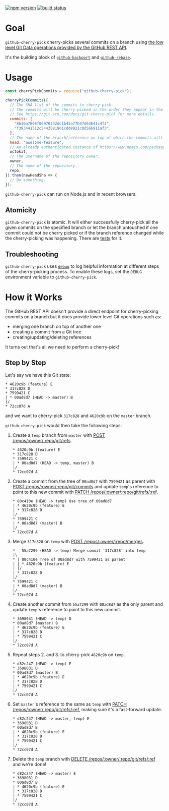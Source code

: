 [![npm version](https://img.shields.io/npm/v/github-cherry-pick.svg)](https://npmjs.org/package/github-cherry-pick)
[![build status](https://img.shields.io/circleci/project/github/tibdex/github-cherry-pick.svg)](https://circleci.com/gh/tibdex/github-cherry-pick)

# Goal

`github-cherry-pick` cherry-picks several commits on a branch using [the low level Git Data operations provided by the GitHub REST API](https://developer.github.com/v3/git/).

It's the building block of [`github-backport`](https://www.npmjs.com/package/github-backport) and [`github-rebase`](https://www.npmjs.com/package/github-rebase).

# Usage

```javascript
const cherryPickCommits = require("github-cherry-pick");

cherryPickCommits({
  // The SHA list of the commits to cherry-pick.
  // The commits will be cherry-picked in the order they appear in the array.
  // See https://git-scm.com/docs/git-cherry-pick for more details.
  commits: [
    "8b10a7808f06970232dc1b45a77b47d63641c4f1",
    "f393441512c54435819d1cdd8921c0d566911af3",
  ],
  // The name of the branch/reference on top of which the commits will be cherry-picked.
  head: "awesome-feature",
  // An already authenticated instance of https://www.npmjs.com/package/@octokit/rest.
  octokit,
  // The username of the repository owner.
  owner,
  // The name of the repository.
  repo,
}).then(newHeadSha => {
  // Do something.
});
```

`github-cherry-pick` can run on Node.js and in recent browsers.

## Atomicity

`github-cherry-pick` is atomic.
It will either successfully cherry-pick all the given commits on the specified branch or let the branch untouched if one commit could not be cherry picked or if the branch reference changed while the cherry-picking was happening.
There are [tests](tests/index.test.js) for it.

## Troubleshooting

`github-cherry-pick` uses [`debug`](https://www.npmjs.com/package/debug) to log helpful information at different steps of the cherry-picking process. To enable these logs, set the `DEBUG` environment variable to `github-cherry-pick`.

# How it Works

The GitHub REST API doesn't provide a direct endpoint for cherry-picking commits on a branch but it does provide lower level Git operations such as:

- merging one branch on top of another one
- creating a commit from a Git tree
- creating/updating/deleting references

It turns out that's all we need to perform a cherry-pick!

## Step by Step

Let's say we have this Git state:

<!--
touch A.txt B.txt C.txt D.txt E.txt
git init
git add A.txt
git commit --message A
git checkout -b feature
git checkout master
git add B.txt
git commit --message B
git checkout feature
git add C.txt
git commit --message C
git add D.txt
git commit --message D
git add E.txt
git commit --message E
git checkout master
-->

```
* 4620c9b (feature) E
* 317c828 D
* 7599421 C
| * 00ad8d7 (HEAD -> master) B
|/
* 72cc07d A
```

and we want to cherry-pick `317c828` and `4620c9b` on the `master` branch.

`github-cherry-pick` would then take the following steps:

1.  Create a `temp` branch from `master` with [POST /repos/:owner/:repo/git/refs](https://developer.github.com/v3/git/refs/#create-a-reference).
    <!--
    git checkout -b temp
    -->
    ```
    * 4620c9b (feature) E
    * 317c828 D
    * 7599421 C
    | * 00ad8d7 (HEAD -> temp, master) B
    |/
    * 72cc07d A
    ```
2.  Create a commit from the tree of `00ad8d7` with `7599421` as parent with [POST /repos/:owner/:repo/git/commits](https://developer.github.com/v3/git/commits/#create-a-commit) and update `temp`'s reference to point to this new commit with [PATCH /repos/:owner/:repo/git/refs/:ref](https://developer.github.com/v3/git/refs/#update-a-reference).
    <!--
    git cat-file -p 00ad8d7
    git commit-tree 7f89cd8 -p 7599421 -m "Use tree of 00ad8d7"
    git update-ref HEAD 80c410e
    -->
    ```
    * 80c410e (HEAD -> temp) Use tree of 00ad8d7
    | * 4620c9b (feature) E
    | * 317c828 D
    |/
    * 7599421 C
    | * 00ad8d7 (master) B
    |/
    * 72cc07d A
    ```
3.  Merge `317c828` on `temp` with [POST /repos/:owner/:repo/merges](https://developer.github.com/v3/repos/merging/#perform-a-merge).
    <!--
    git merge 317c828
    -->
    ```
    *   55a7299 (HEAD -> temp) Merge commit '317c828' into temp
    |\
    * | 80c410e Tree of 00ad8d7 with 7599421 as parent
    | | * 4620c9b (feature) E
    | |/
    | * 317c828 D
    |/
    * 7599421 C
    | * 00ad8d7 (master) B
    |/
    * 72cc07d A
    ```
4.  Create another commit from `55a7299` with `00ad8d7` as the only parent and update `temp`'s reference to point to this new commit.
    <!--
    git cat-file -p 55a7299
    git commit-tree 9b3f8f6 -p 00ad8d7 -m D
    git update-ref HEAD 3698031
    -->
    ```
    * 3698031 (HEAD -> temp) D
    * 00ad8d7 (master) B
    | * 4620c9b (feature) E
    | * 317c828 D
    | * 7599421 C
    |/
    * 72cc07d A
    ```
5.  Repeat steps 2. and 3. to cherry-pick `4620c9b` on `temp`.
    ```
    * d82c247 (HEAD -> temp) E
    * 3698031 D
    * 00ad8d7 (master) B
    | * 4620c9b (feature) E
    | * 317c828 D
    | * 7599421 C
    |/
    * 72cc07d A
    ```
6.  Set `master`'s reference to the same as `temp` with [PATCH /repos/:owner/:repo/git/refs/:ref](https://developer.github.com/v3/git/refs/#update-a-reference), making sure it's a fast-forward update.
    <!--
    git checkout master
    git merge temp --ff-only
    -->
    ```
    * d82c247 (HEAD -> master, temp) E
    * 3698031 D
    * 00ad8d7 B
    | * 4620c9b (feature) E
    | * 317c828 D
    | * 7599421 C
    |/
    * 72cc07d A
    ```
7.  Delete the `temp` branch with [DELETE /repos/:owner/:repo/git/refs/:ref](https://developer.github.com/v3/git/refs/#delete-a-reference) and we're done!
    <!--
    git branch --delete temp
    -->
    ```
    * d82c247 (HEAD -> master) E
    * 3698031 D
    * 00ad8d7 B
    | * 4620c9b (feature) E
    | * 317c828 D
    | * 7599421 C
    |/
    * 72cc07d A
    ```
